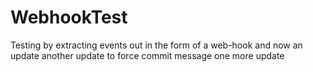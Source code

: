 # WebhookTest
Testing by extracting events out in the form of a web-hook
and now an update
another update to force commit message
one more update
